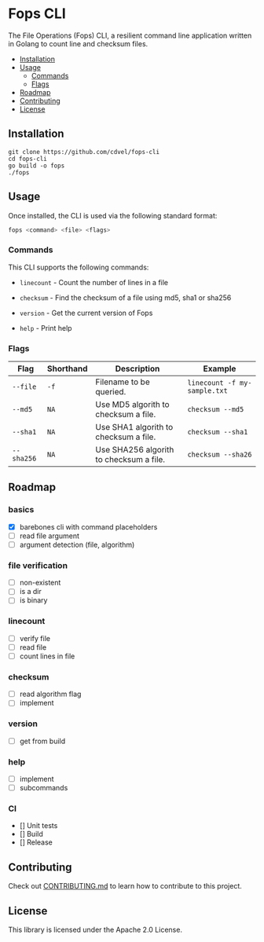 # Fops CLI

The File Operations (Fops) CLI, a resilient command line application written in Golang to count line and checksum files.

  - [Installation](#installation)
  - [Usage](#usage)
	  - [Commands](#commands)
 	  - [Flags](#flags)
  - [Roadmap](#Roadmap)
  - [Contributing](#Contributing)
  - [License](#license)

## Installation

```
git clone https://github.com/cdvel/fops-cli
cd fops-cli
go build -o fops
./fops
```

## Usage

Once installed, the CLI is used via the following standard format:

```sh
fops <command> <file> <flags>
```

### Commands

This CLI supports the following commands:

- `linecount` - Count the number of lines in a file

- `checksum` - Find the checksum of a file using md5, sha1 or sha256

- `version` - Get the current version of Fops

- `help` - Print help


### Flags

| Flag             | Shorthand | Description                                                                                                                                                         | Example              |
|------------------|-----------|---------------------------------------------------------------------------------------------------------------------------------------------------------------------|----------------------|
| `--file`  | `-f`      | Filename to be queried.                                                       | `linecount -f my-sample.txt` |
| `--md5`  | `NA`      | Use MD5 algorith to checksum a file.                                                                                                        | `checksum --md5`             |
| `--sha1`  | `NA`      | Use SHA1 algorith to checksum a file.                                                                                                        | `checksum --sha1`             |
| `--sha256`  | `NA`      | Use SHA256 algorith to checksum a file.                                                                                                        | `checksum --sha26`             |

## Roadmap

### basics
- [X] barebones cli with command placeholders
- [ ] read file argument
- [ ] argument detection (file, algorithm)

### file verification
- [ ] non-existent
- [ ] is a dir
- [ ] is binary

### linecount
- [ ] verify file
- [ ] read file
- [ ] count lines in file

### checksum
- [ ] read algorithm flag
- [ ] implement

### version
- [ ] get from build

### help
- [ ] implement
- [ ] subcommands

### CI
- [] Unit tests
- [] Build
- [] Release


## Contributing

Check out [CONTRIBUTING.md](./CONTRIBUTING.md) to learn how to contribute to this project.

## License

This library is licensed under the Apache 2.0 License.

